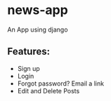 # news-app
An App using django
## Features:
- Sign up
- Login
- Forgot password? Email a link
- Edit and Delete Posts
